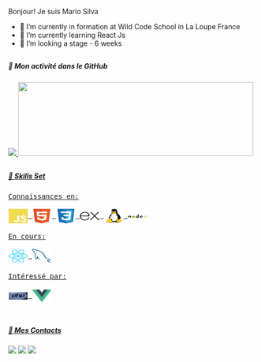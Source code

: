 Bonjour! Je suis Mario Silva

- 🔭 I’m currently in formation at Wild Code School in La Loupe France
- 🌱 I’m currently learning React Js
- 🤔 I’m looking a stage - 6 weeks


<div>

##

##### 🤖 Mon activité dans le GitHub

<div style="display: inline_block;">
  <a href="https://github.com/MariojjSilva">
  <img height="150em" src="https://github-readme-stats.vercel.app/api?username=MariojjSilva&show_icons=true&theme=gruvbox&include_all_commits=true&count_private=true"/>
  <img height="150em" width="477" src="https://github-readme-stats.vercel.app/api/top-langs/?username=MariojjSilva&layout=compact&langs_count=7&theme=gruvbox"/>
</div>
   
 ##
  
  ##### 🧠 Skills Set 
  
  
 <kbd align="center">
      <kbd>Connaissances en:</kbd>
      <br />
      <br />
  <img align="center" alt="Mario-Js" height="30" width="40" src="https://raw.githubusercontent.com/devicons/devicon/master/icons/javascript/javascript-plain.svg">
  <img align="center" alt="Mario-HTML" height="30" width="40" src="https://raw.githubusercontent.com/devicons/devicon/master/icons/html5/html5-original.svg">
  <img align="center" alt="Mario-CSS" height="30" width="40" src="https://raw.githubusercontent.com/devicons/devicon/master/icons/css3/css3-original.svg">
  <img align="center" alt="Mario-EXPRESS" height="30" width="40" src="https://raw.githubusercontent.com/devicons/devicon/master/icons/express/express-original.svg">
  <img align="center" alt="Mario-LINUX" height="30" width="40" src="https://raw.githubusercontent.com/devicons/devicon/master/icons/linux/linux-original.svg">
  <img align="center" alt="Mario-NODEJS" height="30" width="40" src="https://raw.githubusercontent.com/devicons/devicon/master/icons/nodejs/nodejs-original-wordmark.svg">
   <br />
<br /> 
</kbd>
<kbd align="center">
<kbd>En cours:</kbd>
 <br />
 <br />
  <img align="center" alt="Mario-React" height="30" width="40" src="https://raw.githubusercontent.com/devicons/devicon/master/icons/react/react-original.svg">
  <img align="center" alt="Mario-MySQL" height="30" width="40" src="https://raw.githubusercontent.com/devicons/devicon/master/icons/mysql/mysql-original.svg">
 <br />
 <br />
  </kbd>
<kbd align="center">
<kbd>Intéressé par:</kbd> 
     <br />
     <br />
  <img align="center" alt="Mario-PHP" height="30" width="40" src="https://raw.githubusercontent.com/devicons/devicon/master/icons/php/php-original.svg">
  <img align="center" alt="Mario-VueJS" height="30" width="40" src="https://raw.githubusercontent.com/devicons/devicon/master/icons/vuejs/vuejs-original.svg"> 
 <br />
 <br />
 </kbd>
 
 ##
 
  ##### 💬 Mes Contacts 
  
  <div>
      <a href="https://www.linkedin.com/in/m%C3%A1rio-jorge-jesus-silva-5a4860b0/" target="_blank"><img src="https://img.shields.io/badge/-LinkedIn-%230077B5?style=for-the-badge&logo=linkedin&logoColor=white" target="_blank"></a>
    <a href = "mailto:mjjsilva22@gmail.com"><img src="https://img.shields.io/badge/-Gmail-%23333?style=for-the-badge&logo=gmail&logoColor=white" target="_blank"></a>
    <a href="https://www.instagram.com/mario22silva/" target="_blank"><img src="https://img.shields.io/badge/-Instagram-%23E4405F?style=for-the-badge&logo=instagram&logoColor=white" target="_blank"></a>
  </div>
  
##
  



  
  
  
  
